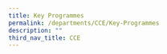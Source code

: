 ```yaml
---
title: Key Programmes
permalink: /departments/CCE/Key-Programmes
description: ""
third_nav_title: CCE
---
```

